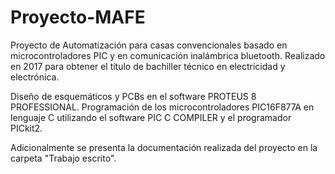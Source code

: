 # Proyecto-MAFE
Proyecto de Automatización para casas convencionales basado en microcontroladores PIC y en comunicación inalámbrica bluetooth. Realizado en 2017 para obtener el título de bachiller técnico en electricidad y electrónica.

Diseño de esquemáticos y PCBs en el software PROTEUS 8 PROFESSIONAL. Programación de los microcontroladores PIC16F877A en lenguaje C utilizando el software PIC C COMPILER y el programador PICkit2.

Adicionalmente se presenta la documentación realizada del proyecto en la carpeta "Trabajo escrito".
